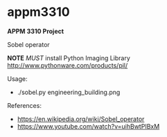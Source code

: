 # appm3310

**APPM 3310 Project**

Sobel operator

**NOTE** _MUST_ install Python Imaging Library
http://www.pythonware.com/products/pil/

Usage:
+ ./sobel.py engineering_building.png

References:
- https://en.wikipedia.org/wiki/Sobel_operator
- https://www.youtube.com/watch?v=uihBwtPIBxM
